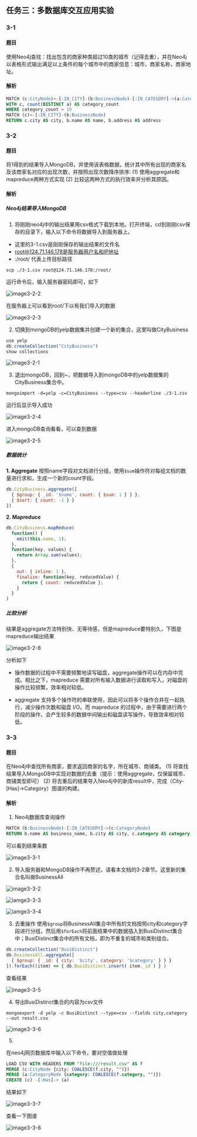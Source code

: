 ## 任务三：多数据库交互应用实验

### 3-1
#### 题目
使用Neo4j查找：找出包含的商家种类超过10类的城市（记得去重），并在Neo4j以表格形式输出满足以上条件的每个城市中的商家信息：城市，商家名称，商家地址。

#### 解析
```sql
MATCH (c:CityNode)<-[:IN_CITY]-(b:BusinessNode)-[:IN_CATEGORY]->(a:CategoryNode)
WITH c, count(DISTINCT a) AS category_count
WHERE category_count > 10
MATCH (c)<-[:IN_CITY]-(b:BusinessNode)
RETURN c.city AS city, b.name AS name, b.address AS address
```

### 3-2
#### 题目
将1得到的结果导入MongoDB，并使用该表格数据，统计其中所有出现的商家名及该商家名对应的出现次数，并按照出现次数降序排序:
(1) 使用aggregate和mapreduce两种方式实现
(2) 比较这两种方式的执行效率并分析其原因。

#### 解析
##### Neo4j结果导入MongoDB
1. 将刚刚neo4j中的输出结果用csv格式下载到本地。打开终端，cd到刚刚csv保存的目录下，输入以下命令将数据导入到服务器上。
- 这里的3-1.csv是刚刚保存的输出结果的文件名
- root@124.71.146.178是服务器用户名和IP地址
- :/root/ 代表上传目标路径

```shell
scp ./3-1.csv root@124.71.146.178:/root/
```

运行命令后，输入服务器密码即可，如下

![image3-2-2](image/3-2-2.png)

在服务器上可以看到root/下以有我们导入的数据

![image3-2-3](image/3-2-3.png)

2. 切换到mongoDB的yelp数据集并创建一个新的集合，这里叫做CityBusiness
```js
use yelp
db.createCollection("CityBusiness")
show collections
```

![image3-2-1](image/3-2-1.png)

3. 退出mongoDB，回到~，把数据导入到mongoDB中的yelp数据集的CityBusiness集合中。
```shell
mongoimport -d=yelp -c=CityBusiness --type=csv --headerline ./3-1.csv
```
运行后显示导入成功

![image3-2-4](image/3-2-4.png)

进入mongoDB查询看看，可以查到数据

![image3-2-5](image/3-2-5.png)

##### 数据统计
**1. Aggregate**
按照name字段对文档进行分组，使用`$sum`操作符对每组文档的数量进行求和，生成一个新的count字段。

```js
db.CityBusiness.aggregate([
  { $group: { _id: '$name', count: { $sum: 1 } } },
  { $sort: { count: -1 } }
])
```

**2. Mapreduce**

```js
db.CityBusiness.mapReduce(
  function() {
    emit(this.name, 1);
  },
  function(key, values) {
    return Array.sum(values);
  },
  {
    out: { inline: 1 },
    finalize: function(key, reducedValue) {
      return { count: reducedValue };
    }
  }
)
```

##### 比较分析
结果是aggregate方法特别快、无等待感，但是mapreduce要特别久，下图是mapreduce输出结果

![image3-2-8](image/3-2-8.png)

分析如下
- 操作数据的过程中不需要频繁地读写磁盘，aggregate操作可以在内存中完成。相比之下，mapreduce 需要对所有输入数据进行读取和写入，对磁盘的操作比较频繁，效率相对较低。

- aggregate 支持多个操作符的串联使用，因此可以将多个操作合并在一起执行，减少操作次数和磁盘 I/O。而 mapreduce 的过程中，由于需要进行两个阶段的操作，会产生较多的数据中间输出和磁盘读写操作，导致效率相对较低。


### 3-3
#### 题目
在Neo4j中查找所有商家，要求返回商家的名字，所在城市、商铺类。
(1) 将查找结果导入MongoDB中实现对数据的去重（提示：使用aggregate，仅保留城市、商铺类型即可）
(2) 将去重后的结果导入Neo4j中的新库result中，完成（City-[Has]->Category）图谱的构建。

#### 解析
1. Neo4j数据库查询操作
```sql
MATCH (b:BusinessNode)-[:IN_CATEGORY]->(c:CategoryNode)
RETURN b.name AS business_name, b.city AS city, c.category AS category
```
可以看到结果条数

![image3-3-1](image/3-1-1.png)

2. 导入服务器和MongoDB操作不再赘述，请看本文档的3-2章节。这里新的集合名叫做BusinessAll

![image3-3-2](image/3-3-2.png)

![iamge3-3-3](image/3-3-3.png)

![iamge3-3-4](image/3-3-4.png)

3. 去重操作
使用`$group`将BusinessAll集合中所有的文档按照city和category字段进行分组，然后用`$forEach`将前面结果中的数据插入到BusiDistinct集合中；BusiDistinct集合中的所有文档，即为不重复的城市和类别组合。

```js
db.createCollection("BusiDistinct")
db.BusinessAll.aggregate([
  { $group: { _id: { city: '$city', category: '$category' } } }
]).forEach((item) => { db.BusiDistinct.insert( item._id ) } )
```
查看结果

![image3-3-5](image/3-3-5.png)

4. 导出BusiDistinct集合的内容为csv文件
```shell
mongoexport -d yelp -c BusiDistinct --type=csv --fields city,category --out result.csv
```

![image3-3-6](image/3-3-6.png)

5. 
在neo4j网页数据库中输入以下命令，要对空值做处理
```sql
LOAD CSV WITH HEADERS FROM "file:///result.csv" AS f
MERGE (c:CityNode {city: COALESCE(f.city, "")})
MERGE (a:CategoryNode {category: COALESCE(f.category, "")})
CREATE (c) -[:Has]-> (a)
```
结果如下

![image3-3-7](image/3-3-7.png)

查看一下图谱

![image3-3-8](image/3-3-8.png)
